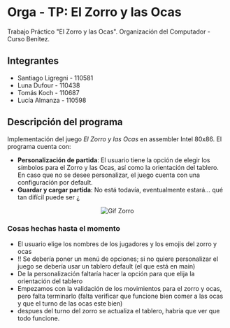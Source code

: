 # Orga - TP: El Zorro y las Ocas

Trabajo Práctico "El Zorro y las Ocas". Organización del Computador - Curso Benítez.

## Integrantes
- Santiago Ligregni - 110581
- Luna Dufour - 110438
- Tomás Koch - 110687
- Lucía Almanza - 110598

## Descripción del programa

Implementación del juego _El Zorro y las Ocas_ en assembler Intel 80x86. El programa cuenta con:

- **Personalización de partida**: El usuario tiene la opción de elegir los símbolos para el Zorro y las Ocas, así como la orientación del tablero. En caso que no se desee personalizar, el juego cuenta con una configuración por default.
- **Guardar y cargar partida**: No está todavía, eventualmente estará... qué tan difícil puede ser ¿

<div style="text-align: center;">
  <img src="https://i.pinimg.com/originals/7f/24/4e/7f244e0236bde8ea6056384286304a26.gif" alt="Gif Zorro">
</div>

### Cosas hechas hasta el momento

- El usuario elige los nombres de los jugadores y los emojis del zorro y ocas
- !! Se debería poner un menú de opciones; si no quiere personalizar el juego se debería usar un tablero default (el que está en main)
- De la personalización faltaría hacer la opción para que elija la orientación del tablero
- Empezamos con la validación de los movimientos para el zorro y ocas, pero falta terminarlo (falta verificar que funcione bien comer a las ocas y que el turno de las ocas este bien)
- despues del turno del zorro se actualiza el tablero, habria que ver que todo funcione.
